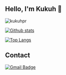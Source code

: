 ## Hello, I'm Kukuh 👋

<p align=left> <img src=https://komarev.com/ghpvc/?username=kukuhpr alt=kukuhpr /> </p>

[![Github stats](https://github-readme-stats.vercel.app/api?username=kukuhpr&show_icons=true&include_all_commits=true&theme=tokyonight)](https://github.com/kukuhpr/github-readme-stats)

[![Top Langs](https://github-readme-stats.vercel.app/api/top-langs/?username=kukuhpr&layout=compact&theme=tokyonight)](https://github.com/kukuhpr/github-readme-stats)

## Contact

[![Gmail Badge](https://img.shields.io/badge/-primaditokukuh@gmail.com-c14438?style=flat&logo=Gmail&logoColor=white&link=mailto:primaditokukuh@gmail.com)](mailto:primaditokukuh@gmail.com)
